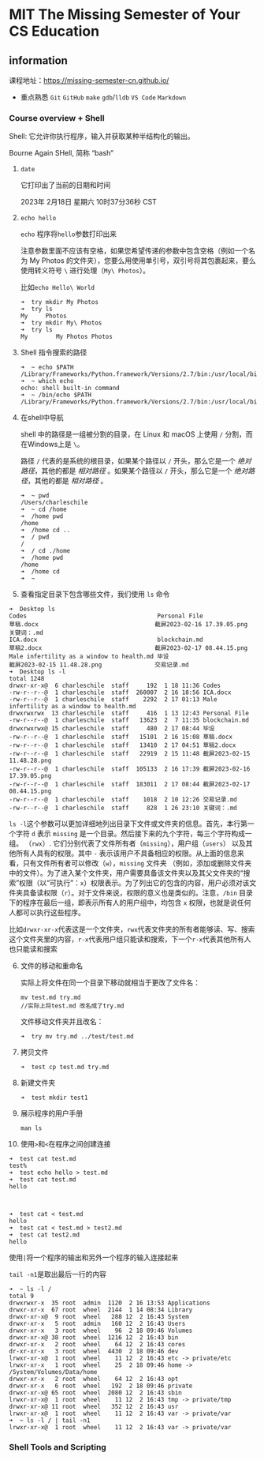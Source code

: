 # MIT The Missing Semester of Your CS Education

## information

课程地址：https://missing-semester-cn.github.io/

- 重点熟悉 `Git` `GitHub` `make` `gdb`/`lldb` `VS Code` `Markdown`



### Course overview + Shell

Shell: 它允许你执行程序，输入并获取某种半结构化的输出。

Bourne Again SHell, 简称 “bash” 



1. `date`

   它打印出了当前的日期和时间

   2023年 2月18日 星期六 10时37分36秒 CST

2. `echo hello`

   `echo` 程序将`hello`参数打印出来

   注意参数里面不应该有空格，如果您希望传递的参数中包含空格（例如一个名为 My Photos 的文件夹），您要么用使用单引号，双引号将其包裹起来，要么使用转义符号 `\` 进行处理（`My\ Photos`）。

   比如`echo Hello\ World`

   ```shell
   ➜  try mkdir My Photos
   ➜  try ls
   My     Photos
   ➜  try mkdir My\ Photos
   ➜  try ls
   My        My Photos Photos
   ```

   

3. Shell 指令搜索的路径

   ```shell
   ➜  ~ echo $PATH
   /Library/Frameworks/Python.framework/Versions/2.7/bin:/usr/local/bin:/usr/bin:/bin:/usr/sbin:/sbin:/usr/local/go/bin:/Library/Apple/usr/bin
   ➜  ~ which echo
   echo: shell built-in command
   ➜  ~ /bin/echo $PATH
   /Library/Frameworks/Python.framework/Versions/2.7/bin:/usr/local/bin:/usr/bin:/bin:/usr/sbin:/sbin:/usr/local/go/bin:/Library/Apple/usr/bin
   ```

   

4. 在shell中导航

   shell 中的路径是一组被分割的目录，在 Linux 和 macOS 上使用 `/` 分割，而在Windows上是 `\`。

   路径 `/` 代表的是系统的根目录，如果某个路径以 `/` 开头，那么它是一个 *绝对路径*，其他的都是 *相对路径* 。如果某个路径以 `/` 开头，那么它是一个 *绝对路径*，其他的都是 *相对路径* 。

   ```shell
   ➜  ~ pwd
   /Users/charleschile
   ➜  ~ cd /home
   ➜  /home pwd
   /home
   ➜  /home cd ..
   ➜  / pwd
   /
   ➜  / cd ./home
   ➜  /home pwd
   /home
   ➜  /home cd
   ➜  ~
   ```

5. 查看指定目录下包含哪些文件，我们使用 `ls` 命令

```shell
➜  Desktop ls
Codes                                     Personal File                             草稿.docx                                 截屏2023-02-16 17.39.05.png               关键词：.md
ICA.docx                                  blockchain.md                             草稿2.docx                                截屏2023-02-17 08.44.15.png
Male infertility as a window to health.md 毕设                                      截屏2023-02-15 11.48.28.png               交易记录.md
➜  Desktop ls -l
total 1248
drwxr-xr-x@  6 charleschile  staff     192  1 18 11:36 Codes
-rw-r--r--@  1 charleschile  staff  260007  2 16 18:56 ICA.docx
-rw-r--r--@  1 charleschile  staff    2292  2 17 01:13 Male infertility as a window to health.md
drwxrwxrwx  13 charleschile  staff     416  1 13 12:43 Personal File
-rw-r--r--@  1 charleschile  staff   13623  2  7 11:35 blockchain.md
drwxrwxrwx@ 15 charleschile  staff     480  2 17 08:44 毕设
-rw-r--r--@  1 charleschile  staff   15101  2 16 15:08 草稿.docx
-rw-r--r--@  1 charleschile  staff   13410  2 17 04:51 草稿2.docx
-rw-r--r--@  1 charleschile  staff   22919  2 15 11:48 截屏2023-02-15 11.48.28.png
-rw-r--r--@  1 charleschile  staff  105133  2 16 17:39 截屏2023-02-16 17.39.05.png
-rw-r--r--@  1 charleschile  staff  183011  2 17 08:44 截屏2023-02-17 08.44.15.png
-rw-r--r--@  1 charleschile  staff    1018  2 10 12:26 交易记录.md
-rw-r--r--@  1 charleschile  staff     828  1 26 23:10 关键词：.md
```

`ls -l`这个参数可以更加详细地列出目录下文件或文件夹的信息。首先，本行第一个字符 `d` 表示 `missing` 是一个目录。然后接下来的九个字符，每三个字符构成一组。 （`rwx`）. 它们分别代表了文件所有者（`missing`），用户组（`users`） 以及其他所有人具有的权限。其中 `-` 表示该用户不具备相应的权限。从上面的信息来看，只有文件所有者可以修改（`w`），`missing` 文件夹 （例如，添加或删除文件夹中的文件）。为了进入某个文件夹，用户需要具备该文件夹以及其父文件夹的“搜索”权限（以“可执行”：`x`）权限表示。为了列出它的包含的内容，用户必须对该文件夹具备读权限（`r`）。对于文件来说，权限的意义也是类似的。注意，`/bin` 目录下的程序在最后一组，即表示所有人的用户组中，均包含 `x` 权限，也就是说任何人都可以执行这些程序。

比如`drwxr-xr-x`代表这是一个文件夹，`rwx`代表文件夹的所有者能够读、写、搜索这个文件夹里的内容，`r-x`代表用户组只能读和搜索，下一个`r-x`代表其他所有人也只能读和搜索

6. 文件的移动和重命名

   实际上将文件在同一个目录下移动就相当于更改了文件名：

   ```shell
   mv test.md try.md
   //实际上将test.md 改名成了try.md
   ```

   文件移动文件夹并且改名：

   ```shell
   ➜  try mv try.md ../test/test.md
   ```

7. 拷贝文件

   ```shell
   ➜  test cp test.md try.md
   ```

   

8. 新建文件夹

   ```shell
   ➜  test mkdir test1
   ```

   

9. 展示程序的用户手册

   ```shell
   man ls
   
   ```
   
   
   
10. 使用`>`和`<`在程序之间创建连接
   ```shell
   ➜  test cat test.md
   test%
   ➜  test echo hello > test.md
   ➜  test cat test.md
   hello
   
   
   
   ➜  test cat < test.md
   hello
   ➜  test cat < test.md > test2.md
   ➜  test cat test2.md
   hello
   ```



使用`|`将一个程序的输出和另外一个程序的输入连接起来

`tail -n1`是取出最后一行的内容

   ```shell
   ➜  ~ ls -l /
   total 9
   drwxrwxr-x  35 root  admin  1120  2 16 13:53 Applications
   drwxr-xr-x  67 root  wheel  2144  1 14 08:34 Library
   drwxr-xr-x@  9 root  wheel   288 12  2 16:43 System
   drwxr-xr-x   5 root  admin   160 12  2 16:43 Users
   drwxr-xr-x   3 root  wheel    96  2 18 09:46 Volumes
   drwxr-xr-x@ 38 root  wheel  1216 12  2 16:43 bin
   drwxr-xr-x   2 root  wheel    64 12  2 16:43 cores
   dr-xr-xr-x   3 root  wheel  4430  2 18 09:46 dev
   lrwxr-xr-x@  1 root  wheel    11 12  2 16:43 etc -> private/etc
   lrwxr-xr-x   1 root  wheel    25  2 18 09:46 home -> /System/Volumes/Data/home
   drwxr-xr-x   2 root  wheel    64 12  2 16:43 opt
   drwxr-xr-x   6 root  wheel   192  2 18 09:46 private
   drwxr-xr-x@ 65 root  wheel  2080 12  2 16:43 sbin
   lrwxr-xr-x@  1 root  wheel    11 12  2 16:43 tmp -> private/tmp
   drwxr-xr-x@ 11 root  wheel   352 12  2 16:43 usr
   lrwxr-xr-x@  1 root  wheel    11 12  2 16:43 var -> private/var
   ➜  ~ ls -l / | tail -n1
   lrwxr-xr-x@  1 root  wheel    11 12  2 16:43 var -> private/var
   ```



### Shell Tools and Scripting

